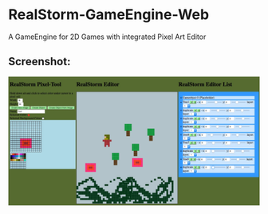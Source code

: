 # RealStorm-GameEngine-Web
A GameEngine for 2D Games with integrated Pixel Art Editor
## Screenshot:
![Screenshot of first version](screenshot.png)